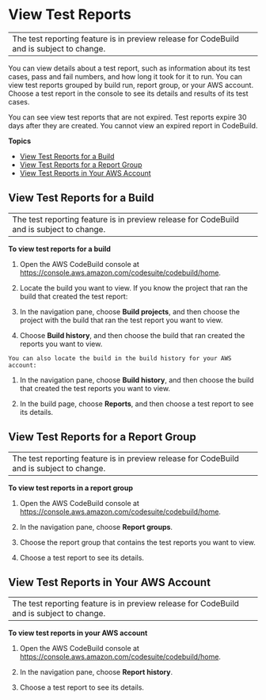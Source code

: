 # View Test Reports<a name="test-view-reports"></a>


|  | 
| --- |
| The test reporting feature is in preview release for CodeBuild and is subject to change\. | 

 You can view details about a test report, such as information about its test cases, pass and fail numbers, and how long it took for it to run\. You can view test reports grouped by build run, report group, or your AWS account\. Choose a test report in the console to see its details and results of its test cases\. 

 You can see view test reports that are not expired\. Test reports expire 30 days after they are created\. You cannot view an expired report in CodeBuild\. 

**Topics**
+ [View Test Reports for a Build](#test-view-project-reports)
+ [View Test Reports for a Report Group](#test-view-report-group-reports)
+ [View Test Reports in Your AWS Account](#test-view-account-reports)

## View Test Reports for a Build<a name="test-view-project-reports"></a>


|  | 
| --- |
| The test reporting feature is in preview release for CodeBuild and is subject to change\. | 

**To view test reports for a build**

1. Open the AWS CodeBuild console at [https://console\.aws\.amazon\.com/codesuite/codebuild/home](https://console.aws.amazon.com/codesuite/codebuild/home)\.

1.  Locate the build you want to view\. If you know the project that ran the build that created the test report: 

   1.  In the navigation pane, choose **Build projects**, and then choose the project with the build that ran the test report you want to view\. 

   1.  Choose **Build history**, and then choose the build that ran created the reports you want to view\. 

    You can also locate the build in the build history for your AWS account: 

   1.  In the navigation pane, choose **Build history**, and then choose the build that created the test reports you want to view\. 

1. In the build page, choose **Reports**, and then choose a test report to see its details\.

## View Test Reports for a Report Group<a name="test-view-report-group-reports"></a>


|  | 
| --- |
| The test reporting feature is in preview release for CodeBuild and is subject to change\. | 

**To view test reports in a report group**

1. Open the AWS CodeBuild console at [https://console\.aws\.amazon\.com/codesuite/codebuild/home](https://console.aws.amazon.com/codesuite/codebuild/home)\.

1.  In the navigation pane, choose **Report groups**\.

1. Choose the report group that contains the test reports you want to view\. 

1.  Choose a test report to see its details\. 

## View Test Reports in Your AWS Account<a name="test-view-account-reports"></a>


|  | 
| --- |
| The test reporting feature is in preview release for CodeBuild and is subject to change\. | 

**To view test reports in your AWS account**

1. Open the AWS CodeBuild console at [https://console\.aws\.amazon\.com/codesuite/codebuild/home](https://console.aws.amazon.com/codesuite/codebuild/home)\.

1.  In the navigation pane, choose **Report history**\. 

1.  Choose a test report to see its details\. 